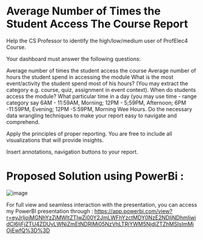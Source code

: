 # Average Number of Times the Student Access The Course Report

Help the CS Professor to identify the high/low/medium user of ProfElec4 Course.

Your dashboard must answer the following questions:

Average number of times the student access the course
Average number of hours the student spend in accessing the module
What is the most event/activity the student spend most of his hours? (You may extract the category e.g. course, quiz, assignment in event context).
When do students access the module?  What particular time in a day (you may use time - range category say 6AM - 11:59AM, Morning; 12PM - 5;59PM, Afternoon; 6PM -11:59PM, Evening; 12PM -5:59PM, Morning Wee Hours.
Do the necessary data wrangling techniques to make your report easy to navigate and comprehend.

Apply the principles of proper reporting.  You are free to include all visualizations that will provide insights.

Insert annotations, navigation buttons to your report.

# Proposed Solution using PowerBi :

![image](https://github.com/Reirinn/LabA5_PowerBI/assets/142465054/3e75aaaa-c5fb-4cc6-ace2-6c894f348a49)

For full view and seamless interaction with the presentation, you can access my PowerBI presentation through : https://app.powerbi.com/view?r=eyJrIjoiMGNhYzZjMWItZTIwZi00Y2JmLWFhYzctMDY0NzE2NDljNDhmIiwidCI6IjFjZTU4ZDUyLWNiZmEtNDRlMi05NzVhLTRjYWM5NjdjZTZhMSIsImMiOjEwfQ%3D%3D 




